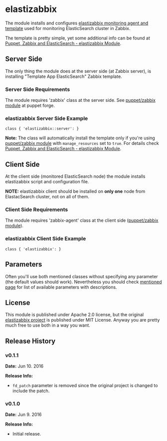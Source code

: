 # elastizabbix #

The module installs and configures [elastizabbix monitoring agent and template](https://github.com/mkhpalm/elastizabbix) used for monitoring ElasticSearch cluster in Zabbix.

The template is pretty simple, yet some additional info can be found at [Puppet, Zabbix and ElasticSearch - elastizabbix Module](https://www.itenlight.com/blog/2016/06/09/Puppet%2C+Zabbix+and+ElasticSearch+-+elastizabbix+Module).

## Server Side

The only thing the module does at the server side (at Zabbix server), is installing "Template App ElasticSearch" Zabbix template.

### Server Side Requirements

The module requires 'zabbix' class at the server side. See [puppet/zabbix module](https://forge.puppet.com/puppet/zabbix) at puppet forge.

### elastizabbix Server Side Example

```
class { 'elastizabbix::server': }
```

**Note:** The class will automatically install the template only if you're using [puppet/zabbix module](https://forge.puppet.com/puppet/zabbix) with `manage_resources` set to `true`. For details check [Puppet, Zabbix and ElasticSearch - elastizabbix Module](https://www.itenlight.com/blog/2016/06/09/Puppet%2C+Zabbix+and+ElasticSearch+-+elastizabbix+Module).

## Client Side

At the client side (monitored ElasticSearch node) the module installs elastizabbix script and configuration file.

**NOTE:** elastizabbix client should be installed on **only one** node from ElastacSearch cluster, not on all of them.

### Client Side Requirements

The module requires 'zabbix-agent' class at the client side ([puppet/zabbix module](https://forge.puppet.com/puppet/zabbix)).

### elastizabbix Client Side Example

```
class { 'elastizabbix': }
```

## Parameters

Often you'll use both mentioned classes without specifying any parameter (the default values should work). Nevertheless you should check [mentioned page](https://www.itenlight.com/blog/2016/06/09/Puppet%2C+Zabbix+and+ElasticSearch+-+elastizabbix+Module) for list of available parameters with descriptions. 

## License

This module is published under Apache 2.0 license, but the original [elastizabbix project](https://github.com/mkhpalm/elastizabbix) is published under MIT License. Anyway you are pretty much free to use both in a way you want.

## Release History

### v0.1.1

**Date:** Jun 10. 2016

**Release Info:**
* `fd_patch` parameter is removed since the original project is changed to include the patch.

### v0.1.0

**Date:** Jun 9. 2016

**Release Info:**
* Initial release.